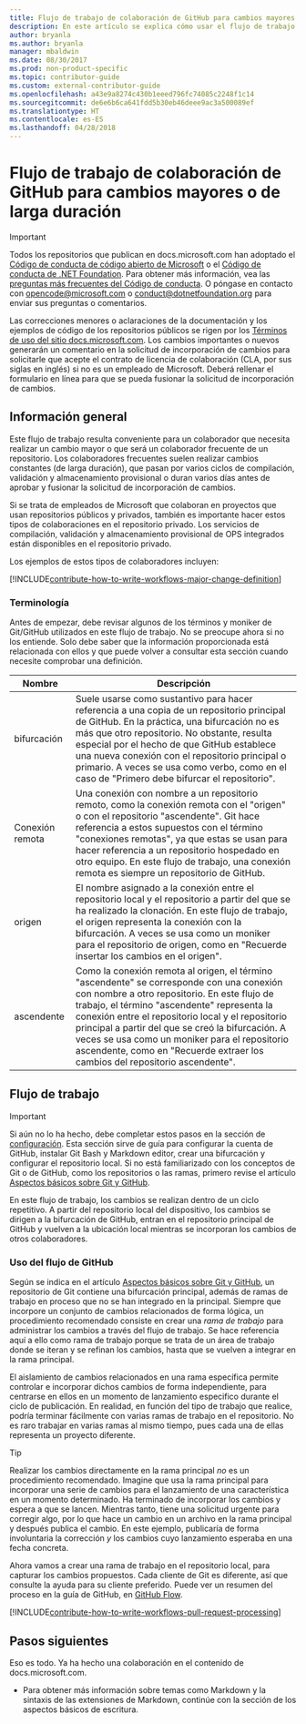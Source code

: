 ```yaml
---
title: Flujo de trabajo de colaboración de GitHub para cambios mayores o de larga duración
description: En este artículo se explica cómo usar el flujo de trabajo para colaboradores "principales" con vistas a realizar colaboraciones en los artículos de docs.microsoft.com.
author: bryanla
ms.author: bryanla
manager: mbaldwin
ms.date: 08/30/2017
ms.prod: non-product-specific
ms.topic: contributor-guide
ms.custom: external-contributor-guide
ms.openlocfilehash: a43e9a8274c430b1eeed796fc74085c2248f1c14
ms.sourcegitcommit: de6e6b6ca641fdd5b30eb46deee9ac3a500089ef
ms.translationtype: HT
ms.contentlocale: es-ES
ms.lasthandoff: 04/28/2018
---
```

# <a name="github-contribution-workflow-for-major-or-long-running-changes"></a>Flujo de trabajo de colaboración de GitHub para cambios mayores o de larga duración

> [!IMPORTANT]
> Todos los repositorios que publican en docs.microsoft.com han adoptado el [Código de conducta de código abierto de Microsoft](https://opensource.microsoft.com/codeofconduct/) o el [Código de conducta de .NET Foundation](https://dotnetfoundation.org/code-of-conduct). Para obtener más información, vea las [preguntas más frecuentes del Código de conducta](https://opensource.microsoft.com/codeofconduct/faq/). O póngase en contacto con [opencode@microsoft.com](mailto:opencode@microsoft.com) o [conduct@dotnetfoundation.org](mailto:conduct@dotnetfoundation.org) para enviar sus preguntas o comentarios.<br>
>
> Las correcciones menores o aclaraciones de la documentación y los ejemplos de código de los repositorios públicos se rigen por los [Términos de uso del sitio docs.microsoft.com](https://docs.microsoft.com/legal/termsofuse). Los cambios importantes o nuevos generarán un comentario en la solicitud de incorporación de cambios para solicitarle que acepte el contrato de licencia de colaboración (CLA, por sus siglas en inglés) si no es un empleado de Microsoft. Deberá rellenar el formulario en línea para que se pueda fusionar la solicitud de incorporación de cambios.

## <a name="overview"></a>Información general

Este flujo de trabajo resulta conveniente para un colaborador que necesita realizar un cambio mayor o que será un colaborador frecuente de un repositorio. Los colaboradores frecuentes suelen realizar cambios constantes (de larga duración), que pasan por varios ciclos de compilación, validación y almacenamiento provisional o duran varios días antes de aprobar y fusionar la solicitud de incorporación de cambios.

Si se trata de empleados de Microsoft que colaboran en proyectos que usan repositorios públicos y privados, también es importante hacer estos tipos de colaboraciones en el repositorio privado. Los servicios de compilación, validación y almacenamiento provisional de OPS integrados están disponibles en el repositorio privado.

Los ejemplos de estos tipos de colaboradores incluyen:

[!INCLUDE[contribute-how-to-write-workflows-major-change-definition](includes/contribute-how-to-write-workflows-major-change-definition.md)]

### <a name="terminology"></a>Terminología

Antes de empezar, debe revisar algunos de los términos y moniker de Git/GitHub utilizados en este flujo de trabajo. No se preocupe ahora si no los entiende. Solo debe saber que la información proporcionada está relacionada con ellos y que puede volver a consultar esta sección cuando necesite comprobar una definición.

| Nombre | Descripción |
|-----------|-------------|
|bifurcación|Suele usarse como sustantivo para hacer referencia a una copia de un repositorio principal de GitHub. En la práctica, una bifurcación no es más que otro repositorio. No obstante, resulta especial por el hecho de que GitHub establece una nueva conexión con el repositorio principal o primario. A veces se usa como verbo, como en el caso de "Primero debe bifurcar el repositorio".|
|Conexión remota|Una conexión con nombre a un repositorio remoto, como la conexión remota con el "origen" o con el repositorio "ascendente". Git hace referencia a estos supuestos con el término "conexiones remotas", ya que estas se usan para hacer referencia a un repositorio hospedado en otro equipo. En este flujo de trabajo, una conexión remota es siempre un repositorio de GitHub.|
|origen|El nombre asignado a la conexión entre el repositorio local y el repositorio a partir del que se ha realizado la clonación. En este flujo de trabajo, el origen representa la conexión con la bifurcación. A veces se usa como un moniker para el repositorio de origen, como en "Recuerde insertar los cambios en el origen".|
|ascendente|Como la conexión remota al origen, el término "ascendente" se corresponde con una conexión con nombre a otro repositorio. En este flujo de trabajo, el término "ascendente" representa la conexión entre el repositorio local y el repositorio principal a partir del que se creó la bifurcación. A veces se usa como un moniker para el repositorio ascendente, como en "Recuerde extraer los cambios del repositorio ascendente".|

## <a name="workflow"></a>Flujo de trabajo

>[!IMPORTANT]
> Si aún no lo ha hecho, debe completar estos pasos en la sección de [configuración](get-started-setup-github.md). Esta sección sirve de guía para configurar la cuenta de GitHub, instalar Git Bash y Markdown editor, crear una bifurcación y configurar el repositorio local. Si no está familiarizado con los conceptos de Git o de GitHub, como los repositorios o las ramas, primero revise el artículo [Aspectos básicos sobre Git y GitHub](git-github-fundamentals.md).

En este flujo de trabajo, los cambios se realizan dentro de un ciclo repetitivo. A partir del repositorio local del dispositivo, los cambios se dirigen a la bifurcación de GitHub, entran en el repositorio principal de GitHub y vuelven a la ubicación local mientras se incorporan los cambios de otros colaboradores.

### <a name="use-github-flow"></a>Uso del flujo de GitHub

Según se indica en el artículo [Aspectos básicos sobre Git y GitHub](git-github-fundamentals.md#git), un repositorio de Git contiene una bifurcación principal, además de ramas de trabajo en proceso que no se han integrado en la principal. Siempre que incorpore un conjunto de cambios relacionados de forma lógica, un procedimiento recomendado consiste en crear una *rama de trabajo* para administrar los cambios a través del flujo de trabajo. Se hace referencia aquí a ello como rama de trabajo porque se trata de un área de trabajo donde se iteran y se refinan los cambios, hasta que se vuelven a integrar en la rama principal.

El aislamiento de cambios relacionados en una rama específica permite controlar e incorporar dichos cambios de forma independiente, para centrarse en ellos en un momento de lanzamiento especifico durante el ciclo de publicación. En realidad, en función del tipo de trabajo que realice, podría terminar fácilmente con varias ramas de trabajo en el repositorio. No es raro trabajar en varias ramas al mismo tiempo, pues cada una de ellas representa un proyecto diferente.

>[!TIP]
>Realizar los cambios directamente en la rama principal *no* es un procedimiento recomendado. Imagine que usa la rama principal para incorporar una serie de cambios para el lanzamiento de una característica en un momento determinado. Ha terminado de incorporar los cambios y espera a que se lancen. Mientras tanto, tiene una solicitud urgente para corregir algo, por lo que hace un cambio en un archivo en la rama principal y después publica el cambio. En este ejemplo, publicaría de forma involuntaria la corrección *y* los cambios cuyo lanzamiento esperaba en una fecha concreta.

Ahora vamos a crear una rama de trabajo en el repositorio local, para capturar los cambios propuestos. Cada cliente de Git es diferente, así que consulte la ayuda para su cliente preferido. Puede ver un resumen del proceso en la guía de GitHub, en [GitHub Flow](https://guides.github.com/introduction/flow/).

[!INCLUDE[contribute-how-to-write-workflows-pull-request-processing](includes/contribute-how-to-write-workflows-pull-request-processing.md)]

## <a name="next-steps"></a>Pasos siguientes
Eso es todo. Ya ha hecho una colaboración en el contenido de docs.microsoft.com.

- Para obtener más información sobre temas como Markdown y la sintaxis de las extensiones de Markdown, continúe con la sección de los aspectos básicos de escritura.
